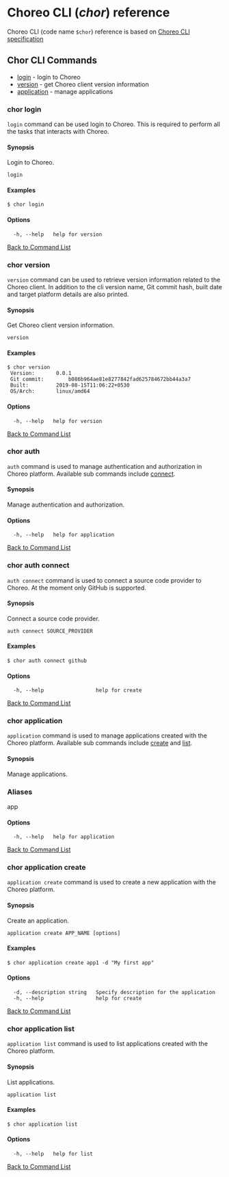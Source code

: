 # Choreo CLI (*chor*) reference

Choreo CLI (code name `$chor`) reference is based on [Choreo CLI specification](spec.md)

## Chor CLI Commands
- [login](#chor-login) - login to Choreo
- [version](#chor-version) - get Choreo client version information
- [application](#chor-application) - manage applications

### chor login

`login` command can be used login to Choreo. This is required to
perform all the tasks that interacts with Choreo.

#### Synopsis

Login to Choreo.

```
login
```

#### Examples

```
$ chor login
```

#### Options

```
  -h, --help   help for version
```

[Back to Command List](#chor-cli-commands)

### chor version

`version` command can be used to retrieve version information 
related to the Choreo client. In addition to the cli version name, 
Git commit hash, built date and target platform details are also printed.

#### Synopsis

Get Choreo client version information.

```
version
```

#### Examples

```
$ chor version
 Version:		0.0.1
 Git commit:		b086b964ae81e8277842fad625784672bb44a3a7
 Built:			2019-08-15T11:06:22+0530
 OS/Arch:		linux/amd64
```

#### Options

```
  -h, --help   help for version
```

[Back to Command List](#chor-cli-commands)

### chor auth

`auth` command is used to manage authentication and authorization in Choreo platform. 
Available sub commands include [connect](#chor-auth-connect).

#### Synopsis

Manage authentication and authorization.

#### Options

```
  -h, --help   help for application
```

[Back to Command List](#chor-cli-commands)

### chor auth connect

`auth connect` command is used to connect a source code provider to Choreo. At the moment only GitHub is supported.

#### Synopsis

Connect a source code provider.

```
auth connect SOURCE_PROVIDER
```

#### Examples

```
$ chor auth connect github
```

#### Options

```
  -h, --help                 help for create
```

[Back to Command List](#chor-cli-commands)

### chor application

`application` command is used to manage applications created with the Choreo platform. 
Available sub commands include [create](#chor-application-create) and [list](#chor-application-list).

#### Synopsis

Manage applications.

### Aliases

app

#### Options

```
  -h, --help   help for application
```

[Back to Command List](#chor-cli-commands)

### chor application create

`application create` command is used to create a new application with the Choreo platform.

#### Synopsis

Create an application.

```
application create APP_NAME [options]
```

#### Examples

```
$ chor application create app1 -d "My first app"
```

#### Options

```
  -d, --description string   Specify description for the application
  -h, --help                 help for create
```

[Back to Command List](#chor-cli-commands)

### chor application list

`application list` command is used to list applications created with the Choreo platform.

#### Synopsis

List applications.

```
application list
```

#### Examples

```
$ chor application list
```

#### Options

```
  -h, --help   help for list
```

[Back to Command List](#chor-cli-commands)
